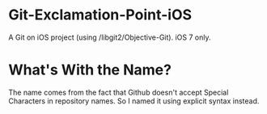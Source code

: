 Git-Exclamation-Point-iOS
=========================

A Git on iOS project (using /libgit2/Objective-Git). iOS 7 only. 

What's With the Name?
===================
The name comes from the fact that Github doesn't accept Special Characters in repository names. 
So I named it using explicit syntax instead.
